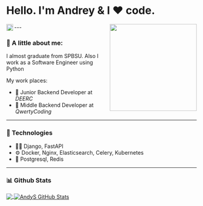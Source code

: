 <h1>Hello. I'm Andrey & I ❤️ code.</h1>
<a href='https://www.linkedin.com/in/andrey-ageev-999023228/'><img align='left' alt="linkedin" src="https://raw.githubusercontent.com/rahul-jha98/rahul-jha98/561d474902b59c7429ec22bb73e225696c27b202/assets/linkedin.svg" height='18px'/></a>  
<img align='right' src="https://media.giphy.com/media/M9gbBd9nbDrOTu1Mqx/giphy.gif" width="230">
---

<h3>📝 A little about me: </h3>

I almost graduate from SPBSU. Also I work as a Software Engineer using Python 

My work places:
- 💼 Junior Backend Developer at _DEERC_
- 💼 Middle Backend Developer at _QwertyCoding_
---

### 🔧 Technologies
- 👨‍💻 Django, FastAPI  
-  ⚙️ Docker, Nginx, Elasticsearch, Celery, Kubernetes  
-  💽 Postgresql, Redis  
---


### 📊 Github Stats
<a href='https://github.com/AndyS1mpson/github-stats-transparent'>
  <img align="center" src="https://github-readme-stats.vercel.app/api/top-langs/?username=AndyS1mpson&hide=jupyter%20notebook&layout=compact&theme=radical" />
</a>
<a href='https://github.com/AndyS1mpson/github-stats-transparent'>
  <img align="center" src="https://github-readme-stats.vercel.app/api?username=AndyS1mpson&show_icons=true&hide_border=true&theme=radical" alt="AndyS GitHub Stats"/>
</a>
